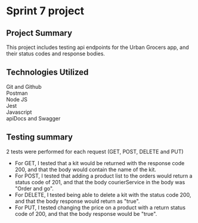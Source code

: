 # Sprint 7 project
## Project Summary
This project includes testing api endpoints for the Urban Grocers app, and their status codes and response bodies.
## Technologies Utilized
Git and Github \
Postman\
Node JS\
Jest\
Javascript\
apiDocs and Swagger
## Testing summary 
2 tests were performed for each request (GET, POST, DELETE and PUT)
- For GET, I tested that a kit would be returned with the response code 200, and that the body would contain the name of the kit.
- For POST, I tested that adding a product list to the orders would return a status code of 201, and that the body courierService in the body was "Order and go".
- For DELETE, I tested being able to delete a kit with the status code 200, and that the body response would return as "true".
- For PUT, I tested changing the price on a product with a return status code of 200, and that the body response would be "true".


